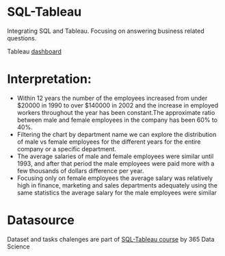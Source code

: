 # SQL-Tableau
Integrating SQL and Tableau. Focusing on answering business related questions.

Tableau [dashboard](https://public.tableau.com/app/profile/iwona8604/viz/Dashboard1_16369171592250/Dashboard1?publish=yes)

# Interpretation:
- Within 12 years the number of the employees increased from under $20000 in 1990 to over $140000 in 2002 and the increase in employed workers throughout the year has been constant.The approximate ratio between male and female employees in the company has been 60% to 40%.
- Filtering the chart by department name we can explore the distribution of male vs female employees for the different years for the entire company or a specific department.
- The average salaries of male and female employees were similar until 1993, and after that period the male employees were paid more with a few thousands of dollars difference per year.
- Focusing only on female employees the average salary was relatively high in finance, marketing and sales departments adequately using the same statistics the average salary for the male employees were similar

# Datasource 
Dataset and tasks chalenges are part of [SQL-Tableau course](https://learn.365datascience.com/courses/sql-tableau/course-introduction/) by 365 Data Science
